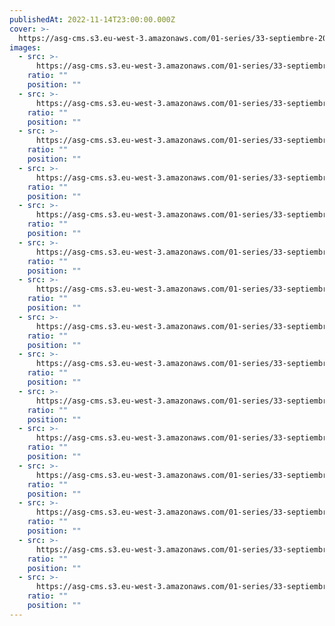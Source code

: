 ```yaml
---
publishedAt: 2022-11-14T23:00:00.000Z
cover: >-
  https://asg-cms.s3.eu-west-3.amazonaws.com/01-series/33-septiembre-2020-fujifilm-color-200/01.webp
images:
  - src: >-
      https://asg-cms.s3.eu-west-3.amazonaws.com/01-series/33-septiembre-2020-fujifilm-color-200/01.webp
    ratio: ""
    position: ""
  - src: >-
      https://asg-cms.s3.eu-west-3.amazonaws.com/01-series/33-septiembre-2020-fujifilm-color-200/02.webp
    ratio: ""
    position: ""
  - src: >-
      https://asg-cms.s3.eu-west-3.amazonaws.com/01-series/33-septiembre-2020-fujifilm-color-200/03.webp
    ratio: ""
    position: ""
  - src: >-
      https://asg-cms.s3.eu-west-3.amazonaws.com/01-series/33-septiembre-2020-fujifilm-color-200/04.webp
    ratio: ""
    position: ""
  - src: >-
      https://asg-cms.s3.eu-west-3.amazonaws.com/01-series/33-septiembre-2020-fujifilm-color-200/05.webp
    ratio: ""
    position: ""
  - src: >-
      https://asg-cms.s3.eu-west-3.amazonaws.com/01-series/33-septiembre-2020-fujifilm-color-200/06.webp
    ratio: ""
    position: ""
  - src: >-
      https://asg-cms.s3.eu-west-3.amazonaws.com/01-series/33-septiembre-2020-fujifilm-color-200/07.webp
    ratio: ""
    position: ""
  - src: >-
      https://asg-cms.s3.eu-west-3.amazonaws.com/01-series/33-septiembre-2020-fujifilm-color-200/08.webp
    ratio: ""
    position: ""
  - src: >-
      https://asg-cms.s3.eu-west-3.amazonaws.com/01-series/33-septiembre-2020-fujifilm-color-200/09.webp
    ratio: ""
    position: ""
  - src: >-
      https://asg-cms.s3.eu-west-3.amazonaws.com/01-series/33-septiembre-2020-fujifilm-color-200/10.webp
    ratio: ""
    position: ""
  - src: >-
      https://asg-cms.s3.eu-west-3.amazonaws.com/01-series/33-septiembre-2020-fujifilm-color-200/11.webp
    ratio: ""
    position: ""
  - src: >-
      https://asg-cms.s3.eu-west-3.amazonaws.com/01-series/33-septiembre-2020-fujifilm-color-200/12.webp
    ratio: ""
    position: ""
  - src: >-
      https://asg-cms.s3.eu-west-3.amazonaws.com/01-series/33-septiembre-2020-fujifilm-color-200/13.webp
    ratio: ""
    position: ""
  - src: >-
      https://asg-cms.s3.eu-west-3.amazonaws.com/01-series/33-septiembre-2020-fujifilm-color-200/14.webp
    ratio: ""
    position: ""
  - src: >-
      https://asg-cms.s3.eu-west-3.amazonaws.com/01-series/33-septiembre-2020-fujifilm-color-200/15.webp
    ratio: ""
    position: ""
---
```

